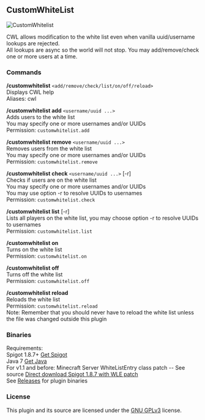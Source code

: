 ## CustomWhiteList
![CustomWhitelist](https://github.com/APDevTeam/CustomWhitelist/actions/workflows/maven.yml/badge.svg)

CWL allows modification to the white list even when vanilla uuid/username lookups are rejected.  
All lookups are async so the world will not stop. You may add/remove/check one or more users at a time.

### Commands
**/customwhitelist** `<add/remove/check/list/on/off/reload>`  
Displays CWL help  
Aliases: cwl

**/customwhitelist add** `<username/uuid ...>`  
Adds users to the white list  
You may specify one or more usernames and/or UUIDs  
Permission: `customwhitelist.add`

**/customwhitelist remove** `<username/uuid ...>`  
Removes users from the white list  
You may specify one or more usernames and/or UUIDs  
Permission: `customwhitelist.remove`

**/customwhitelist check** `<username/uuid ...>` [-r]  
Checks if users are on the white list  
You may specify one or more usernames and/or UUIDs  
You may use option -r to resolve UUIDs to usernames   
Permission: `customwhitelist.check`

**/customwhitelist list** [-r]  
Lists all players on the white list, you may choose option -r to resolve UUIDs to usernames  
Permission: `customwhitelist.list`

**/customwhitelist on**  
Turns on the white list  
Permission: `customwhitelist.on`

**/customwhitelist off**  
Turns off the white list  
Permission: `customwhitelist.off`

**/customwhitelist reload**  
Reloads the white list  
Permission: `customwhitelist.reload`  
Note: Remember that you should never have to reload the white list unless the file was changed outside this plugin

### Binaries
Requirements:  
Spigot 1.8.7+ [Get Spigot](https://www.spigotmc.org/wiki/spigot/)  
Java 7 [Get Java](https://www.java.com/en/)  
For v1.1 and before: Minecraft Server WhiteListEntry class patch -- See source [Direct download Spigot 1.8.7 with WLE patch](https://dl.dropboxusercontent.com/u/49422983/AirshipPirates/Plugins/libs/spigot-1.8.7-WLEpatch.jar)  
See [Releases](https://github.com/WhiteWolfdoge/CustomWhiteList/releases) for plugin binaries

### License
This plugin and its source are licensed under the [GNU GPLv3](https://gnu.org/licenses/gpl-3.0-standalone.html) license.
